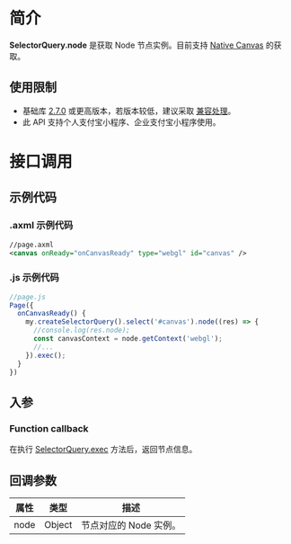 # 简介
**SelectorQuery.node** 是获取 Node 节点实例。目前支持 [Native Canvas](https://opendocs.alipay.com/mini/component/canvas) 的获取。

## 使用限制

- 基础库 [2.7.0](https://opendocs.alipay.com/mini/framework/lib-upgrade-v2) 或更高版本，若版本较低，建议采取 [兼容处理](https://opendocs.alipay.com/mini/framework/compatibility)。
- 此 API 支持个人支付宝小程序、企业支付宝小程序使用。

# 接口调用

## 示例代码

### .axml 示例代码
```xml
//page.axml
<canvas onReady="onCanvasReady" type="webgl" id="canvas" />
```

### .js 示例代码
```javascript
//page.js
Page({
  onCanvasReady() {
    my.createSelectorQuery().select('#canvas').node((res) => {
      //console.log(res.node);
      const canvasContext = node.getContext('webgl');
      //...
    }).exec();  
  }
})
```

## 入参

### Function callback
在执行 [SelectorQuery.exec](https://opendocs.alipay.com/mini/api/baz2hg) 方法后，返回节点信息。

## 回调参数
| **属性** | **类型** | **描述** |
| --- | --- | --- |
| node | Object | 节点对应的 Node 实例。 |

